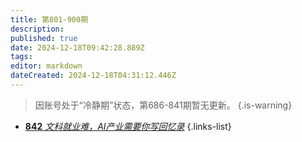 ```yaml
---
title: 第801-900期
description: 
published: true
date: 2024-12-18T09:42:28.889Z
tags: 
editor: markdown
dateCreated: 2024-12-18T04:31:12.446Z
---
```


> 因账号处于“冷静期”状态，第686-841期暂无更新。
{.is-warning}

<!--
# 891 - 900

{.links-list}

- [**900** **](./main/801-900/900.md)
- [**899** **](./main/801-900/899.md)
- [**898** **](./main/801-900/898.md)
- [**897** **](./main/801-900/897.md)
- [**896** **](./main/801-900/896.md)
- [**895** **](./main/801-900/895.md)
- [**894** **](./main/801-900/894.md)
- [**893** **](./main/801-900/893.md)
- [**892** **](./main/801-900/892.md)
- [**891** **](./main/801-900/891.md)
{.links-list}

# 881 - 890

- [**890** **](./main/801-900/890.md)
- [**889** **](./main/801-900/889.md)
- [**888** **](./main/801-900/888.md)
- [**887** **](./main/801-900/887.md)
- [**886** **](./main/801-900/886.md)
- [**885** **](./main/801-900/885.md)
- [**884** **](./main/801-900/884.md)
- [**883** **](./main/801-900/883.md)
- [**882** **](./main/801-900/882.md)
- [**881** **](./main/801-900/881.md)
{.links-list}

# 871 - 880

- [**880** **](./main/801-900/880.md)
- [**879** **](./main/801-900/879.md)
- [**878** **](./main/801-900/878.md)
- [**877** **](./main/801-900/877.md)
- [**876** **](./main/801-900/876.md)
- [**875** **](./main/801-900/875.md)
- [**874** **](./main/801-900/874.md)
- [**873** **](./main/801-900/873.md)
- [**872** **](./main/801-900/872.md)
- [**871** **](./main/801-900/871.md)
{.links-list}

# 861 - 870

- [**870** **](./main/801-900/870.md)
- [**869** **](./main/801-900/869.md)
- [**868** **](./main/801-900/868.md)
- [**867** **](./main/801-900/867.md)
- [**866** **](./main/801-900/866.md)
- [**865** **](./main/801-900/865.md)
- [**864** **](./main/801-900/864.md)
- [**863** **](./main/801-900/863.md)
- [**862** **](./main/801-900/862.md)
- [**861** **](./main/801-900/861.md)
{.links-list}

# 851 - 860

- [**860** **](./main/801-900/860.md)
- [**859** **](./main/801-900/859.md)
- [**858** **](./main/801-900/858.md)
- [**857** **](./main/801-900/857.md)
- [**856** **](./main/801-900/856.md)
- [**855** **](./main/801-900/855.md)
- [**854** **](./main/801-900/854.md)
- [**853** **](./main/801-900/853.md)
- [**852** **](./main/801-900/852.md)
- [**851** **](./main/801-900/851.md)
{.links-list}

# 841 - 850

- [**850** **](./main/801-900/850.md)
- [**849** **](./main/801-900/849.md)
- [**848** **](./main/801-900/848.md)
- [**847** **](./main/801-900/847.md)
- [**846** **](./main/801-900/846.md)
- [**845** **](./main/801-900/845.md)
- [**844** **](./main/801-900/844.md)
- [**843** **](./main/801-900/843.md)-->
- [**842** *文科就业难，AI产业需要你写回忆录*](./801-900/842.md)
{.links-list}

<!--
- [**841** **](./main/801-900/841.md)
{.links-list}

# 831 - 840

- [**840** **](./main/801-900/840.md)
- [**839** **](./main/801-900/839.md)
- [**838** **](./main/801-900/838.md)
- [**837** **](./main/801-900/837.md)
- [**836** **](./main/801-900/836.md)
- [**835** **](./main/801-900/835.md)
- [**834** **](./main/801-900/834.md)
- [**833** **](./main/801-900/833.md)
- [**832** **](./main/801-900/832.md)
- [**831** **](./main/801-900/831.md)
{.links-list}

# 821 - 830

- [**830** **](./main/801-900/830.md)
- [**829** **](./main/801-900/829.md)
- [**828** **](./main/801-900/828.md)
- [**827** **](./main/801-900/827.md)
- [**826** **](./main/801-900/826.md)
- [**825** **](./main/801-900/825.md)
- [**824** **](./main/801-900/824.md)
- [**823** **](./main/801-900/823.md)
- [**822** **](./main/801-900/822.md)
- [**821** **](./main/801-900/821.md)
{.links-list}

# 811 - 820

- [**820** **](./main/801-900/820.md)
- [**819** **](./main/801-900/819.md)
- [**818** **](./main/801-900/818.md)
- [**817** **](./main/801-900/817.md)
- [**816** **](./main/801-900/816.md)
- [**815** **](./main/801-900/815.md)
- [**814** **](./main/801-900/814.md)
- [**813** **](./main/801-900/813.md)
- [**812** **](./main/801-900/812.md)
- [**811** **](./main/801-900/811.md)
{.links-list}

# 801 - 810

- [**810** **](./main/801-900/810.md)
- [**809** **](./main/801-900/809.md)
- [**808** **](./main/801-900/808.md)
- [**807** **](./main/801-900/807.md)
- [**806** **](./main/801-900/806.md)
- [**805** **](./main/801-900/805.md)
- [**804** **](./main/801-900/804.md)
- [**803** **](./main/801-900/803.md)
- [**802** **](./main/801-900/802.md)
- [**801** **](./main/801-900/801.md)
{.links-list}

-->